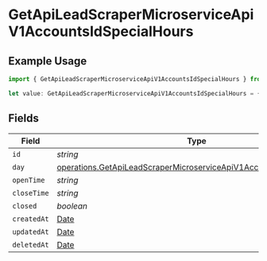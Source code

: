 # GetApiLeadScraperMicroserviceApiV1AccountsIdSpecialHours

## Example Usage

```typescript
import { GetApiLeadScraperMicroserviceApiV1AccountsIdSpecialHours } from "oppulence-backend-sdk/models/operations";

let value: GetApiLeadScraperMicroserviceApiV1AccountsIdSpecialHours = {};
```

## Fields

| Field                                                                                                                                                    | Type                                                                                                                                                     | Required                                                                                                                                                 | Description                                                                                                                                              |
| -------------------------------------------------------------------------------------------------------------------------------------------------------- | -------------------------------------------------------------------------------------------------------------------------------------------------------- | -------------------------------------------------------------------------------------------------------------------------------------------------------- | -------------------------------------------------------------------------------------------------------------------------------------------------------- |
| `id`                                                                                                                                                     | *string*                                                                                                                                                 | :heavy_minus_sign:                                                                                                                                       | N/A                                                                                                                                                      |
| `day`                                                                                                                                                    | [operations.GetApiLeadScraperMicroserviceApiV1AccountsIdAccountsDay](../../models/operations/getapileadscrapermicroserviceapiv1accountsidaccountsday.md) | :heavy_minus_sign:                                                                                                                                       | N/A                                                                                                                                                      |
| `openTime`                                                                                                                                               | *string*                                                                                                                                                 | :heavy_minus_sign:                                                                                                                                       | N/A                                                                                                                                                      |
| `closeTime`                                                                                                                                              | *string*                                                                                                                                                 | :heavy_minus_sign:                                                                                                                                       | N/A                                                                                                                                                      |
| `closed`                                                                                                                                                 | *boolean*                                                                                                                                                | :heavy_minus_sign:                                                                                                                                       | N/A                                                                                                                                                      |
| `createdAt`                                                                                                                                              | [Date](https://developer.mozilla.org/en-US/docs/Web/JavaScript/Reference/Global_Objects/Date)                                                            | :heavy_minus_sign:                                                                                                                                       | N/A                                                                                                                                                      |
| `updatedAt`                                                                                                                                              | [Date](https://developer.mozilla.org/en-US/docs/Web/JavaScript/Reference/Global_Objects/Date)                                                            | :heavy_minus_sign:                                                                                                                                       | N/A                                                                                                                                                      |
| `deletedAt`                                                                                                                                              | [Date](https://developer.mozilla.org/en-US/docs/Web/JavaScript/Reference/Global_Objects/Date)                                                            | :heavy_minus_sign:                                                                                                                                       | N/A                                                                                                                                                      |